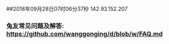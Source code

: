 ##2018年09月28日07时06分37秒 142.93.152.207
### 兔友常见问题及解答: https://github.com/wanggonging/d/blob/w/FAQ.md
